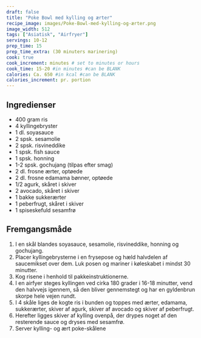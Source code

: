 ```yaml
---
draft: false
title: "Poke Bowl med kylling og ærter"
recipe_image: images/Poke-Bowl-med-kylling-og-ærter.png
image_width: 512
tags: ["Asiatisk", "Airfryer"]
servings: 10-12
prep_time: 15
prep_time_extra: (30 minuters marinering) 
cook: true 
cook_increment: minutes # set to minutes or hours
cook_time: 15-20 #in minutes #can be BLANK
calories: Ca. 650 #in kcal #can be BLANK
calories_increment: pr. portion
---
```


## Ingredienser

- 400 gram ris
- 4 kyllingebryster
- 1 dl. soyasauce
- 2 spsk. sesamolie
- 2 spsk. risvineddike
- 1 spsk. fish sauce
- 1 spsk. honning
- 1-2 spsk. gochujang (tilpas efter smag) 
- 2 dl. frosne ærter, optøede
- 2 dl. frosne edamama bønner, optøede
- 1/2 agurk, skåret i skiver
- 2 avocado, skåret i skiver
- 1 bakke sukkerærter
- 1 peberfrugt, skåret i skiver
- 1 spiseskefuld sesamfrø

## Fremgangsmåde

1. I en skål blandes soyasauce, sesamolie, risvineddike, honning og gochujang.
2. Placer kyllingebrysterne i en frysepose og hæld halvdelen af saucemikset over dem. Luk posen og mariner i køleskabet i mindst 30 minutter.
3. Kog risene i henhold til pakkeinstruktionerne.
4. I en airfyer steges kyllingen ved cirka 180 grader i 16-18 minutter, vend den halvvejs igennem, så den bliver gennemstegt og har en gyldenbrun skorpe hele vejen rundt.
5. I 4 skåle liges de kogte ris i bunden og toppes med ærter, edamama, sukkerærter, skiver af agurk, skiver af avocado og skiver af peberfrugt.
6. Herefter ligges skiver af kylling ovenpå, der drypes noget af den resterende sauce og dryses med sesamfrø.
7. Server kylling- og ært poke-skålene
